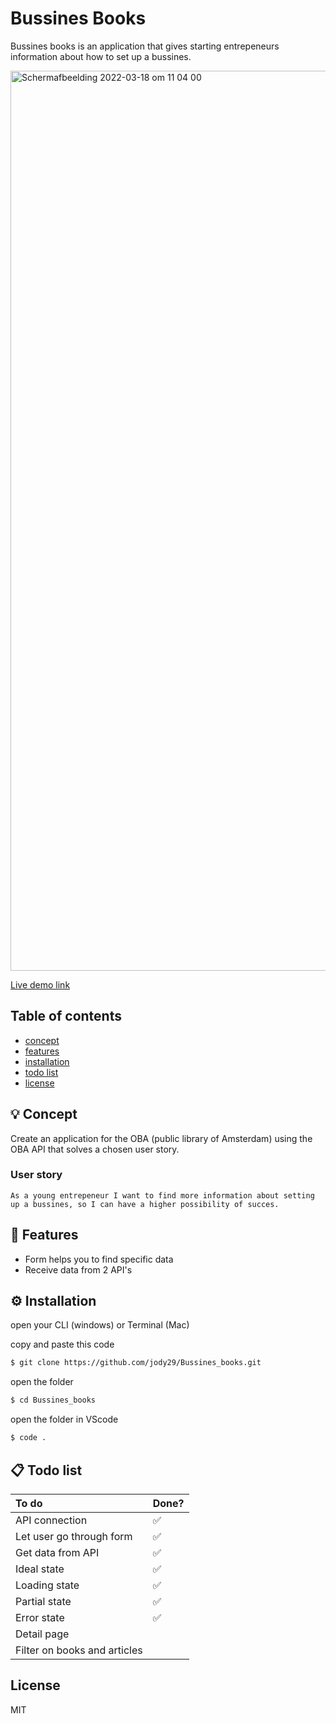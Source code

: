 # Bussines Books

Bussines books is an application that gives starting entrepeneurs information about how to set up a bussines. 

<img width="1440" alt="Schermafbeelding 2022-03-18 om 11 04 00" src="https://user-images.githubusercontent.com/66092262/158987283-15823703-4128-4a5c-8e69-69ebac6fb138.png">

[Live demo link](https://jody29.github.io/project-1-2021/)

## Table of contents
* [concept](https://github.com/jody29/Bussines_books#-concept)
* [features](https://github.com/jody29/Bussines_books#-features)
* [installation](https://github.com/jody29/Bussines_books#-installation)
* [todo list]()
* [license]()

## 💡 Concept
Create an application for the OBA (public library of Amsterdam) using the OBA API that solves a chosen user story.

### User story
`
As a young entrepeneur I want to find more information about setting up a bussines, so I can have a higher possibility of succes.
`
## 🌟 Features
* Form helps you to find specific data
* Receive data from 2 API's

## ⚙️ Installation
open your CLI (windows) or Terminal (Mac)

copy and paste this code
```bash
$ git clone https://github.com/jody29/Bussines_books.git
```
open the folder
```bash
$ cd Bussines_books
```
open the folder in VScode
```bash
$ code .
```

<!-- ...but how does one use this project? What are its features 🤔 -->

## 📋 Todo list
| To do                        | Done? |
| :--------------------------- | :---- |
| API connection              | ✅    |
| Let user go through form               | ✅    |
| Get data from API            | ✅    |
| Ideal state                  | ✅    |
| Loading state                | ✅    |
| Partial state                  | ✅    |
| Error state                  | ✅    |
| Detail page     |     |
| Filter on books and articles     |       |

## License
MIT
